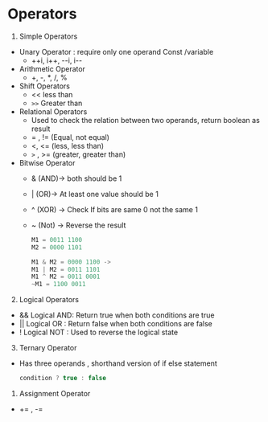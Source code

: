 # Operators

1. Simple Operators
  - Unary Operator : require only one operand Const /variable
    - ++i, i++, --i, i--
  - Arithmetic Operator
    - +, -, *, /, %
  - Shift Operators
    - << less than
    - ```>>``` Greater than
  - Relational Operators
    - Used to check the relation between two operands, return boolean as result
    - = , != (Equal, not equal)
    - <, <=  (less, less than)
    - ```>``` , >= (greater, greater than)
  - Bitwise Operator
    - & (AND)→ both should be 1
    - | (OR)→ At least one value should be 1
    - ^ (XOR) → Check If bits are same 0 not the same 1
    - ~ (Not) → Reverse the result
    
      ```java
      M1 = 0011 1100
      M2 = 0000 1101
      
      M1 & M2 = 0000 1100 -> 
      M1 | M2 = 0011 1101
      M1 ^ M2 = 0011 0001
      ~M1 = 1100 0011
      ```
      
2. Logical Operators
  - && Logical AND: Return true when both conditions are true
  - || Logical OR : Return false when both conditions are false
  - ! Logical NOT : Used to reverse the logical state
    
3. Ternary Operator
  - Has three operands , shorthand version of if else statement
  
    ```java
    condition ? true : false
    ```
      

1. Assignment Operator
- += , -=